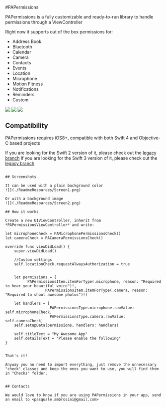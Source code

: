 #PAPermissions

PAPermissions is a fully customizable and ready-to-run library to handle permissions through a ViewController

Right now it supports out of the box permissions for:

- Address Book
- Bluetooth
- Calendar
- Camera
- Contacts
- Events
- Location
- Microphone
- Motion Fitness
- Notifications
- Reminders
- Custom

![](./ReadmeResources/PAPermissions1.gif)
![](./ReadmeResources/PAPermissions2.gif)
![](./ReadmeResources/PAPermissions3.gif)
## Compatibility

PAPermissions requires iOS8+, compatible with both Swift 4 and Objective-C based projects

If you are looking for the Swift 2 version of it, please check out the [legacy branch](https://github.com/pascalbros/PAPermissions/tree/legacy)
If you are looking for the Swift 3 version of it, please check out the [legacy branch](https://github.com/pascalbros/PAPermissions/tree/swift3)

```

## Screenshots

It can be used with a plain background color
![](./ReadmeResources/Screen1.png)

Or with a background image
![](./ReadmeResources/Screen2.png)

## How it works

Create a new UIViewController, inherit from *PAPermissionsViewController* and write:

```
	let microphoneCheck = PAMicrophonePermissionsCheck()
	let cameraCheck = PACameraPermissionsCheck()

	override func viewDidLoad() {
		super.viewDidLoad()

		//Custom settings
		self.locationCheck.requestAlwaysAuthorization = true


		let permissions = [
	          PAPermissionsItem.itemForType(.microphone, reason: "Required to hear your beautiful voice")!,
					  PAPermissionsItem.itemForType(.camera, reason: "Required to shoot awesome photos")!]

		let handlers = [
						PAPermissionsType.microphone.rawValue: self.microphoneCheck,
						PAPermissionsType.camera.rawValue: self.cameraCheck]
		self.setupData(permissions, handlers: handlers)

		self.titleText = "My Awesome App"
		self.detailsText = "Please enable the following"
	}

```

That's it!

Anyway you no need to import everything, just remove the unnecessary "check" classes and keep the ones you want to use, you will find them in "Checks" folder.


## Contacts

We would love to know if you are using PAPermissions in your app, send an email to <pasquale.ambrosini@gmail.com>
